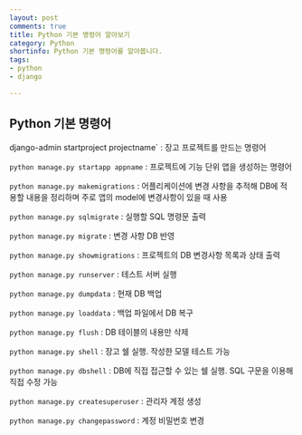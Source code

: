 ```yaml
---
layout: post
comments: true
title: Python 기본 명령어 알아보기
category: Python
shortinfo: Python 기본 명령어를 알아봅니다.
tags:
- python
- django

---
```




## Python 기본 명령어

django-admin startproject projectname` : 장고  프로젝트를 만드는 명령어

`python manage.py startapp appname` : 프로젝트에 기능 단위 앱을 생성하는 명령어

`python manage.py makemigrations` : 어플리케이션에 변경 사항을 추적해 DB에 적용할 내용을 정리하며 주로 앱의 model에 변경사항이 있을 때 사용

`python manage.py sqlmigrate` : 실행할 SQL 명령문 출력

`python manage.py migrate` : 변경 사항 DB 반영

`python manage.py showmigrations` : 프로젝트의 DB 변경사항 목록과 상태 출력

`python manage.py runserver` : 테스트 서버 실행

`python manage.py dumpdata` : 현재 DB 백업

`python manage.py loaddata` : 백업 파일에서 DB 복구

`python manage.py flush` : DB 테이블의 내용만 삭제

`python manage.py shell` : 장고 쉘 실행. 작성한 모델 테스트 가능

`python manage.py dbshell` : DB에 직접 접근할 수 있는 쉘 실행. SQL 구문을 이용해 직접 수정 가능

`python manage.py createsuperuser` : 관리자 계정 생성

`python manage.py changepassword` : 계정 비밀번호 변경  
